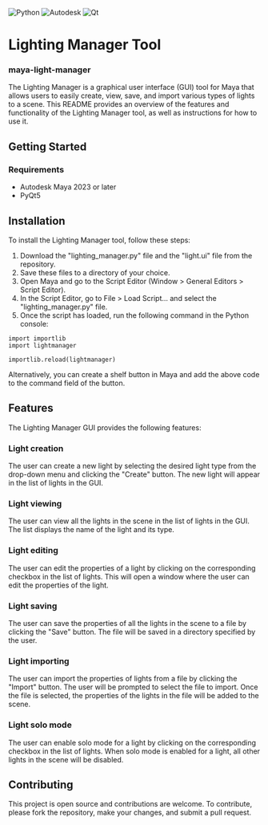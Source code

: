 ![Python](https://img.shields.io/badge/python-3670A0?style=for-the-badge&logo=python&logoColor=ffdd54)
![Autodesk](https://a11ybadges.com/badge?logo=autodesk)
![Qt](https://img.shields.io/badge/Qt-%23217346.svg?style=for-the-badge&logo=Qt&logoColor=white)
# Lighting Manager Tool
### maya-light-manager

The Lighting Manager is a graphical user interface (GUI) tool for Maya that allows users to easily create, view, save, and import various types of lights to a scene. 
This README provides an overview of the features and functionality of the Lighting Manager tool, as well as instructions for how to use it.

## Getting Started

### Requirements
* Autodesk Maya 2023 or later
* PyQt5

## Installation
To install the Lighting Manager tool, follow these steps:

1. Download the "lighting_manager.py" file and the "light.ui" file from the repository.
2. Save these files to a directory of your choice.
3. Open Maya and go to the Script Editor (Window > General Editors > Script Editor).
4. In the Script Editor, go to File > Load Script... and select the "lighting_manager.py" file.
5. Once the script has loaded, run the following command in the Python console:

```
import importlib
import lightmanager

importlib.reload(lightmanager)
```
Alternatively, you can create a shelf button in Maya and add the above code to the command field of the button.


## Features
The Lighting Manager GUI provides the following features:

### Light creation
The user can create a new light by selecting the desired light type from the drop-down menu and clicking the "Create" button. The new light will appear in the list of lights in the GUI.

### Light viewing
The user can view all the lights in the scene in the list of lights in the GUI. The list displays the name of the light and its type.

### Light editing
The user can edit the properties of a light by clicking on the corresponding checkbox in the list of lights. This will open a window where the user can edit the properties of the light.

### Light saving
The user can save the properties of all the lights in the scene to a file by clicking the "Save" button. The file will be saved in a directory specified by the user.

### Light importing
The user can import the properties of lights from a file by clicking the "Import" button. The user will be prompted to select the file to import. Once the file is selected, the properties of the lights in the file will be added to the scene.

### Light solo mode
The user can enable solo mode for a light by clicking on the corresponding checkbox in the list of lights. When solo mode is enabled for a light, all other lights in the scene will be disabled.

## Contributing
This project is open source and contributions are welcome. To contribute, please fork the repository, make your changes, and submit a pull request.
